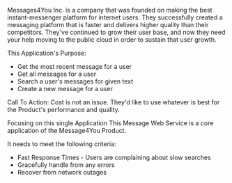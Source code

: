 Messages4You Inc. is a company that was founded on making the best instant-messenger platform for internet users. They successfully
created a messaging platform that is faster and delivers higher quality than their competitors. They've continued to grow their user base, and now they need your help moving to the public cloud
in order to sustain that user growth.

This Application's Purpose: 
* Get the most recent message for a user
* Get all messages for a user
* Search a user's messages for given text
* Create a new message for a user

Call To Action:
Cost is not an issue. They'd like to use whatever is best for the Product's performance and quality.

Focusing on this single Application
This Message Web Service is a core application of the Message4You Product.

It needs to meet the following criteria:
* Fast Response Times - Users are complaining about slow searches
* Gracefully handle from any errors
* Recover from network outages
